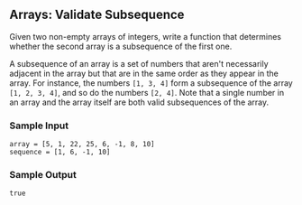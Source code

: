 ## Arrays: Validate Subsequence

Given two non-empty arrays of integers, write a function that determines
whether the second array is a subsequence of the first one.

A subsequence of an array is a set of numbers that aren't necessarily adjacent
in the array but that are in the same order as they appear in the array. For
instance, the numbers `[1, 3, 4]` form a subsequence of the array
`[1, 2, 3, 4]`, and so do the numbers `[2, 4]`. Note
that a single number in an array and the array itself are both valid
subsequences of the array.

### Sample Input

```
array = [5, 1, 22, 25, 6, -1, 8, 10]
sequence = [1, 6, -1, 10]
```

### Sample Output

```
true
```